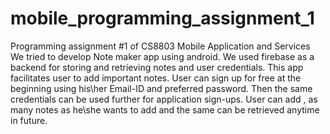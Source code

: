 # mobile_programming_assignment_1
Programming assignment #1 of CS8803 Mobile Application and Services
We tried to develop Note maker app using android. We used firebase as a backend for storing and retrieving notes and user credentials.
This app facilitates user to add important notes. User can sign up for free at the beginning using his\her Email-ID and preferred password. 
Then the same credentials can be used further for  application sign-ups. User can add , as many notes as he\she wants to add and the same can be retrieved anytime in future. 
